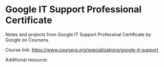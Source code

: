 # Google IT Support Professional Certificate

Notes and projects from Google IT Support Professinal Certificate by Google on Coursera.

Course link: https://www.coursera.org/specializations/google-it-support

Additional resource: <link to one drive to be updated>
